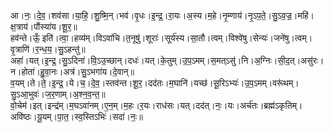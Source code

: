 

  
आ।नः॒।दे॒व॒।शव॑सा।या॒हि॒।शु॒ष्मि॒न्।भव॑।वृ॒धः।इ॒न्द्र॒।रा॒यः।अ॒स्य।म॒हे।नृ॒म्णाय॑।नृ॒ऽप॒ते॒।सु॒ऽव॒ज्र॒।महि॑।क्ष॒त्राय॑।पौंस्या॑य।शू॒र॒॥  
हव॑न्ते।ऊँ॒ इति॑।त्वा॒।हव्य॑म्।विऽवा॑चि।त॒नूषु॑।शूराः॑।सूर्य॑स्य।सा॒तौ।त्वम्।विश्वे॑षु।सेन्यः॑।जने॑षु।त्वम्।वृ॒त्राणि॑।र॒न्ध॒य॒।सु॒ऽहन्तु॑॥  
अहा॑।यत्।इ॒न्द्र॒।सु॒ऽदिना॑।वि॒ऽउ॒च्छान्।दधः॑।यत्।के॒तुम्।उ॒प॒ऽमम्।स॒मत्ऽसु॑।नि।अ॒ग्निः।सी॒द॒त्।असु॑रः।न।होता॑।हु॒वा॒नः।अत्र॑।सु॒ऽभगा॑य।दे॒वान्॥  
व॒यम्।ते।ते॒।इ॒न्द्र॒।ये।च॒।दे॒व॒।स्तव॑न्त।शू॒र॒।दद॑तः।म॒घानि॑।यच्छ॑।सू॒रिऽभ्यः॑।उ॒प॒ऽमम्।वरू॑थम्।सु॒ऽआ॒भुवः॑।ज॒र॒णाम्।अ॒श्न॒व॒न्त॒॥  
वो॒चेम॑।इत्।इन्द्र॑म्।म॒घऽवा॑नम्।ए॒न॒म्।म॒हः।र॒यः।राध॑सः।यत्।दद॑त्।नः॒।यः।अर्च॑तः।ब्रह्म॑ऽकृतिम्।अवि॑ष्ठः।यू॒यम्।पा॒त॒।स्व॒स्तिऽभिः॑।सदा॑।नः॒॥  
